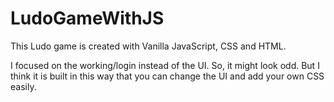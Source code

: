 # LudoGameWithJS
This Ludo game is created with Vanilla JavaScript, CSS and HTML.

I focused on the working/login instead of the UI. So, it might look odd. But I think it is built in this way that you can change the UI and add your own CSS easily.
